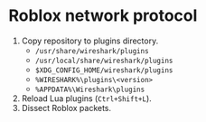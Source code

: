 # Roblox network protocol

1. Copy repository to plugins directory.
	- `/usr/share/wireshark/plugins`
	- `/usr/local/share/wireshark/plugins`
	- `$XDG_CONFIG_HOME/wireshark/plugins`
	- `%WIRESHARK%\plugins\<version>`
	- `%APPDATA%\Wireshark\plugins`
2. Reload Lua plugins (`Ctrl+Shift+L`).
3. Dissect Roblox packets.
